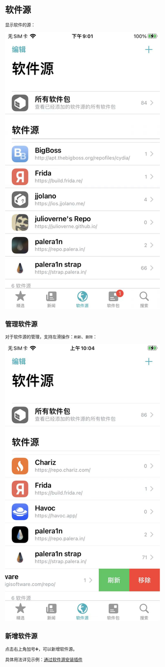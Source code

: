 # 软件源

显示软件的源：

![sileo_ui_repo_src](../../assets/img/sileo_ui_repo_src.jpg)

## 管理软件源

对于软件源的管理，支持左滑操作：`刷新`、`删除`：

![sileo_repo_left_slide](../../assets/img/sileo_repo_left_slide.png)

## 新增软件源

点击右上角加号➕，可以新增软件源。

具体用法详见示例：[通过软件源安装插件](../../sileo/install_tweak/from_repo.md)
